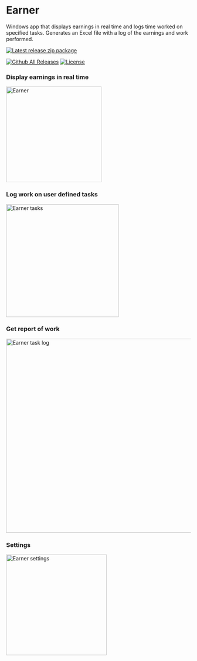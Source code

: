 # Earner
Windows app that displays earnings in real time and logs time worked on specified tasks.
Generates an Excel file with a log of the earnings and work performed.

[![Latest release zip package](https://img.shields.io/github/v/release/voltura/Earner?label=download%20latest%20release&style=for-the-badge)](https://github.com/voltura/Earner/releases/latest/download/Earner_1.0.2.3.zip)

[![Github All Releases](https://img.shields.io/github/downloads/voltura/Earner/total.svg)]()
[![License](https://img.shields.io/badge/licence-MIT-green)]()

### Display earnings in real time

<img width="260" alt="Earner" src="https://user-images.githubusercontent.com/2292809/201438976-9b796f65-f974-437a-abab-2f67c5fdfaa7.png">


### Log work on user defined tasks

<img width="307" alt="Earner tasks" src="https://user-images.githubusercontent.com/2292809/200166970-fbbfa21e-2786-44b7-aa64-a6f0ac9b9e44.png">


### Get report of work

<img width="528" alt="Earner task log" src="https://user-images.githubusercontent.com/2292809/200630289-2b7f1329-275d-4303-b7a3-65374c6625ea.png">


### Settings

<img width="274" alt="Earner settings" src="https://user-images.githubusercontent.com/2292809/201487914-61e404ba-3508-4659-b7fa-0e3f317fc16b.png">
